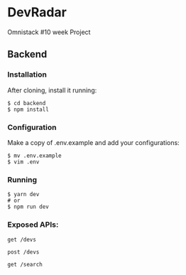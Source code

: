 # DevRadar
Omnistack #10 week Project

## Backend

### Installation
After cloning, install it running:
```
$ cd backend
$ npm install
```

### Configuration
Make a copy of .env.example and add your configurations:
```
$ mv .env.example
$ vim .env
```

### Running
```
$ yarn dev
# or
$ npm run dev
```


### Exposed APIs:
``` 
get /devs
```
```
post /devs
```
```
get /search
```
